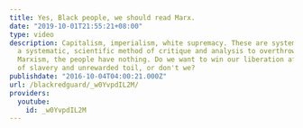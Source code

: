```yaml
---
title: Yes, Black people, we should read Marx.
date: "2019-10-01T21:55:21+08:00"
type: video
description: Capitalism, imperialism, white supremacy. These are systems. They require
  a systematic, scientific method of critique and analysis to overthrow them. Without
  Marxism, the people have nothing. Do we want to win our liberation after 400 years
  of slavery and unrewarded toil, or don't we?
publishdate: "2016-10-04T04:00:21.000Z"
url: /blackredguard/_w0YvpdIL2M/
providers:
  youtube:
    id: _w0YvpdIL2M
---
```

